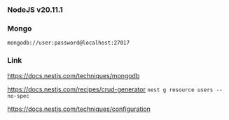 ### NodeJS v20.11.1

### Mongo
```
mongodb://user:password@localhost:27017
```

### Link
https://docs.nestjs.com/techniques/mongodb

https://docs.nestjs.com/recipes/crud-generator
```nest g resource users --no-spec```

https://docs.nestjs.com/techniques/configuration